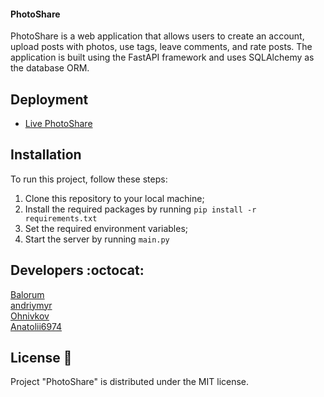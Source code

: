 #### PhotoShare 
PhotoShare is a web application that allows users to create an account, upload posts with photos, use tags, leave comments, and rate posts. The application is built using the FastAPI framework and uses SQLAlchemy as the database ORM.

## Deployment
- [Live PhotoShare](https://pymasters-photoshare-knure.koyeb.app/docs#/)


## Installation 
To run this project, follow these steps:

1. Clone this repository to your local machine;
2. Install the required packages by running ```pip install -r requirements.txt```
3. Set the required environment variables;
4. Start the server by running ```main.py```


## Developers :octocat:

<div>
  <a href="https://github.com/Balorum">Balorum</a><br>
  <a href="https://github.com/andriymyr">andriymyr</a><br>
  <a href="https://github.com/Ohnivkov">Ohnivkov</a><br>
  <a href="https://github.com/Anatolii6974">Anatolii6974</a><br>
</div>


## License 🔱
Project "PhotoShare" is distributed under the MIT license.
